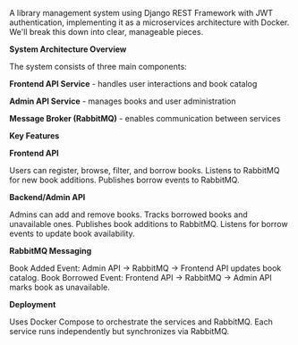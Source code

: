 A library management system using Django REST Framework with JWT authentication, implementing it as a microservices architecture with Docker. We'll break this down into clear, manageable pieces.

**System Architecture Overview**

The system consists of three main components:

**Frontend API Service** - handles user interactions and book catalog

**Admin API Service** - manages books and user administration

**Message Broker (RabbitMQ)** - enables communication between services

**Key Features**

**Frontend API**

Users can register, browse, filter, and borrow books.
Listens to RabbitMQ for new book additions.
Publishes borrow events to RabbitMQ.

**Backend/Admin API**

Admins can add and remove books.
Tracks borrowed books and unavailable ones.
Publishes book additions to RabbitMQ.
Listens for borrow events to update book availability.

**RabbitMQ Messaging**

Book Added Event: Admin API → RabbitMQ → Frontend API updates book catalog.
Book Borrowed Event: Frontend API → RabbitMQ → Admin API marks book as unavailable.

**Deployment**

Uses Docker Compose to orchestrate the services and RabbitMQ.
Each service runs independently but synchronizes via RabbitMQ.
